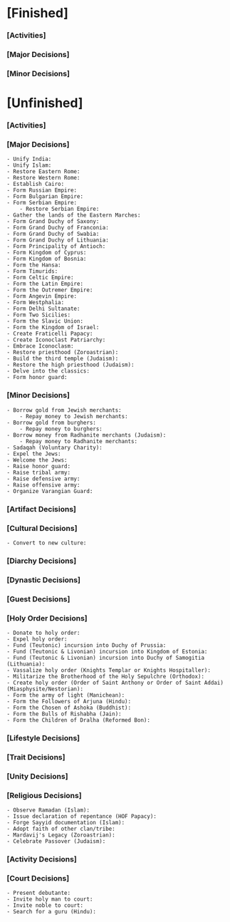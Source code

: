 # [Finished]

### [Activities]

### [Major Decisions]

### [Minor Decisions]

# [Unfinished]

### [Activities]

### [Major Decisions]
	- Unify India:
	- Unify Islam:
	- Restore Eastern Rome:
	- Restore Western Rome:
	- Establish Cairo:
	- Form Russian Empire:
	- Form Bulgarian Empire:
	- Form Serbian Empire:
		- Restore Serbian Empire:
	- Gather the lands of the Eastern Marches:
	- Form Grand Duchy of Saxony:
	- Form Grand Duchy of Franconia:
	- Form Grand Duchy of Swabia:
	- Form Grand Duchy of Lithuania:
	- Form Principality of Antioch:
	- Form Kingdom of Cyprus:
	- Form Kingdom of Bosnia:
	- Form the Hansa:
	- Form Timurids:
	- Form Celtic Empire:
	- Form the Latin Empire:
	- Form the Outremer Empire:
	- Form Angevin Empire:
	- Form Westphalia:
	- Form Delhi Sultanate:
	- Form Two Sicilies:
	- Form the Slavic Union:
	- Form the Kingdom of Israel:
	- Create Fraticelli Papacy:
	- Create Iconoclast Patriarchy:
	- Embrace Iconoclasm:
	- Restore priesthood (Zoroastrian):
	- Build the third temple (Judaism):
	- Restore the high priesthood (Judaism):
	- Delve into the classics:
	- Form honor guard:

### [Minor Decisions]
	- Borrow gold from Jewish merchants:
		- Repay money to Jewish merchants:
	- Borrow gold from burghers:
		- Repay money to burghers:
	- Borrow money from Radhanite merchants (Judaism):
		- Repay money to Radhanite merchants:
	- Sadaqah (Voluntary Charity):
	- Expel the Jews:
	- Welcome the Jews:
	- Raise honor guard:
	- Raise tribal army:
	- Raise defensive army:
	- Raise offensive army:
	- Organize Varangian Guard:
	
### [Artifact Decisions]

### [Cultural Decisions]
	- Convert to new culture:

### [Diarchy Decisions]

### [Dynastic Decisions]

### [Guest Decisions]

### [Holy Order Decisions]
	- Donate to holy order:
	- Expel holy order:
	- Fund (Teutonic) incursion into Duchy of Prussia:
	- Fund (Teutonic & Livonian) incursion into Kingdom of Estonia:
	- Fund (Teutonic & Livonian) incursion into Duchy of Samogitia (Lithuania):
	- Vassalize holy order (Knights Templar or Knights Hospitaller):
	- Militarize the Brotherhood of the Holy Sepulchre (Orthodox):
	- Create holy order (Order of Saint Anthony or Order of Saint Addai) (Miasphysite/Nestorian):
	- Form the army of light (Manichean):
	- Form the Followers of Arjuna (Hindu):
	- Form the Chosen of Ashoka (Buddhist):
	- Form the Bulls of Rishabha (Jain):
	- Form the Children of Dralha (Reformed Bon):
	
### [Lifestyle Decisions]

### [Trait Decisions]

### [Unity Decisions]

### [Religious Decisions]
	- Observe Ramadan (Islam):
	- Issue declaration of repentance (HOF Papacy):
	- Forge Sayyid documentation (Islam):
	- Adopt faith of other clan/tribe:
	- Mardavij's Legacy (Zoroastrian):
	- Celebrate Passover (Judaism):
	
### [Activity Decisions]

### [Court Decisions]
	- Present debutante:
	- Invite holy man to court:
	- Invite noble to court:
	- Search for a guru (Hindu):